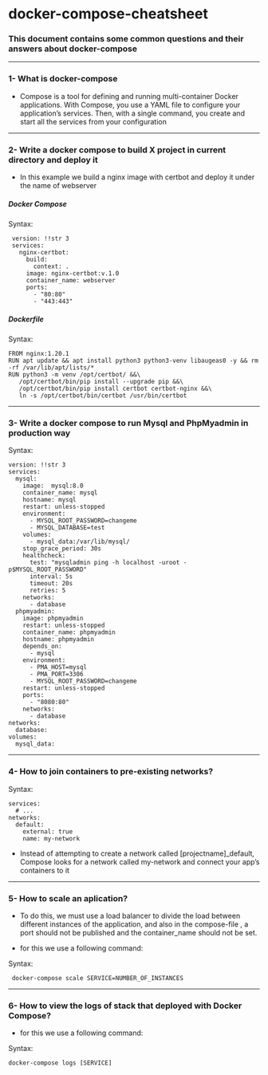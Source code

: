 # docker-compose-cheatsheet
### This document contains some common questions and their answers about docker-compose
---
### 1- What is docker-compose
* Compose is a tool for defining and running multi-container Docker applications. With Compose, you use a YAML file to configure your application’s services. Then, with a single command, you create and start all the services from your configuration
---
### 2- Write a docker compose to build X project in current directory and deploy it
* In this example we build a nginx image with certbot and deploy it under the name of webserver

##### Docker Compose
Syntax:

     version: !!str 3
     services:
       nginx-certbot:
         build:
           context: .
         image: nginx-certbot:v.1.0
         container_name: webserver
         ports:
           - "80:80"
           - "443:443"
##### Dockerfile
Syntax:

    FROM nginx:1.20.1
    RUN apt update && apt install python3 python3-venv libaugeas0 -y && rm -rf /var/lib/apt/lists/*
    RUN python3 -m venv /opt/certbot/ &&\
       /opt/certbot/bin/pip install --upgrade pip &&\
       /opt/certbot/bin/pip install certbot certbot-nginx &&\
       ln -s /opt/certbot/bin/certbot /usr/bin/certbot
---
### 3- Write a docker compose to run Mysql and PhpMyadmin in production way
Syntax:

    version: !!str 3
    services:
      mysql:
        image:  mysql:8.0
        container_name: mysql
        hostname: mysql
        restart: unless-stopped
        environment:
          - MYSQL_ROOT_PASSWORD=changeme
          - MYSQL_DATABASE=test
        volumes:
          - mysql_data:/var/lib/mysql/
        stop_grace_period: 30s
        healthcheck:
          test: "mysqladmin ping -h localhost -uroot -p$MYSQL_ROOT_PASSWORD"
          interval: 5s
          timeout: 20s
          retries: 5
        networks:
          - database
      phpmyadmin:
        image: phpmyadmin
        restart: unless-stopped
        container_name: phpmyadmin
        hostname: phpmyadmin
        depends_on:
          - mysql
        environment:
          - PMA_HOST=mysql
          - PMA_PORT=3306
          - MYSQL_ROOT_PASSWORD=changeme
        restart: unless-stopped
        ports:
          - "8080:80"
        networks:
          - database
    networks:
      database:
    volumes:
      mysql_data:
      
---
### 4- How to join containers to pre-existing networks?

Syntax:

    services:
      # ...
    networks:
      default:
        external: true
        name: my-network

* Instead of attempting to create a network called [projectname]_default, Compose looks for a network called my-network and connect your app’s containers to it
---
### 5- How to scale an aplication?
* To do this, we must use a load balancer to divide the load between different instances of the application, and also in the compose-file , a port should not be published and the container_name should not be set. 

* for this we use a following command:

Syntax:

     docker-compose scale SERVICE=NUMBER_OF_INSTANCES
---
### 6- How to view the logs of stack that deployed with Docker Compose?
* for this we use a following command:

Syntax:

    docker-compose logs [SERVICE]

    
        
      
